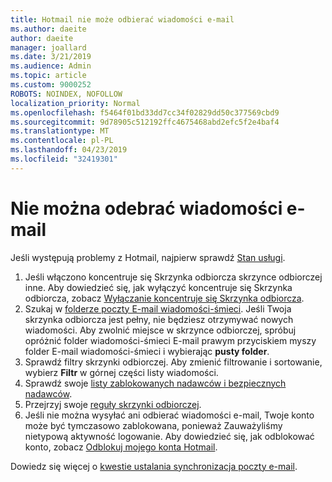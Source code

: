 ```yaml
---
title: Hotmail nie może odbierać wiadomości e-mail
ms.author: daeite
author: daeite
manager: joallard
ms.date: 3/21/2019
ms.audience: Admin
ms.topic: article
ms.custom: 9000252
ROBOTS: NOINDEX, NOFOLLOW
localization_priority: Normal
ms.openlocfilehash: f5464f01bd33dd7cc34f02829dd50c377569cbd9
ms.sourcegitcommit: 9d78905c512192ffc4675468abd2efc5f2e4baf4
ms.translationtype: MT
ms.contentlocale: pl-PL
ms.lasthandoff: 04/23/2019
ms.locfileid: "32419301"
---
```

# <a name="cant-receive-email"></a>Nie można odebrać wiadomości e-mail

Jeśli występują problemy z Hotmail, najpierw sprawdź [Stan usługi](https://go.microsoft.com/fwlink/p/?linkid=837482).

1. Jeśli włączono koncentruje się Skrzynka odbiorcza skrzynce odbiorczej inne. Aby dowiedzieć się, jak wyłączyć koncentruje się Skrzynka odbiorcza, zobacz [Wyłączanie koncentruje się Skrzynka odbiorcza](https://support.office.com/article/f714d94d-9e63-4217-9ccb-6cb2986aa1b2).
1. Szukaj w [folderze poczty E-mail wiadomości-śmieci](https://outlook.live.com/mail/junkemail). Jeśli Twoja skrzynka odbiorcza jest pełny, nie będziesz otrzymywać nowych wiadomości. Aby zwolnić miejsce w skrzynce odbiorczej, spróbuj opróżnić folder wiadomości-śmieci E-mail prawym przyciskiem myszy folder E-mail wiadomości-śmieci i wybierając **pusty folder**.
1. Sprawdź filtry skrzynki odbiorczej. Aby zmienić filtrowanie i sortowanie, wybierz **Filtr** w górnej części listy wiadomości.
1. Sprawdź swoje [listy zablokowanych nadawców i bezpiecznych nadawców](https://outlook.live.com/mail/options/mail/junkEmail).
1. Przejrzyj swoje [reguły skrzynki odbiorczej](https://outlook.live.com/mail/options/mail/rules).
1. Jeśli nie można wysyłać ani odbierać wiadomości e-mail, Twoje konto może być tymczasowo zablokowana, ponieważ Zauważyliśmy nietypową aktywność logowanie. Aby dowiedzieć się, jak odblokować konto, zobacz [Odblokuj mojego konta Hotmail](https://support.office.com/article/f4ad2701-d166-4d8b-8a6a-9af2a1f8a4c4).

Dowiedz się więcej o [kwestie ustalania synchronizacja poczty e-mail](https://support.office.com/article/d39e3341-8d79-4bf1-b3c7-ded602233642).